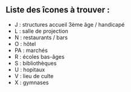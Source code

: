 ## Liste des îcones à trouver :

* J : structures accueil 3ème âge / handicapé
* L : salle de projection
* N : restaurants / bars
* O : hôtel
* PA : marchés
* R : écoles bas-âges
* S : bibliothèques
* U : hopitaux
* V : lieu de culte
* X : gymnases
